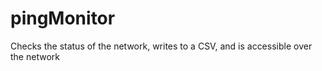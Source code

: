 # pingMonitor
Checks the status of the network, writes to a CSV, and is accessible over the network
